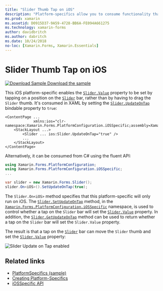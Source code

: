 ```yaml
---
title: "Slider Thumb Tap on iOS"
description: "Platform-specifics allow you to consume functionality that's only available on a specific platform, without implementing custom renderers or effects. This article explains how to consume the iOS platform-specific that enables the Slider.Value property to be set by tapping on the Slider bar."
ms.prod: xamarin
ms.assetid: D0915D37-9A59-4728-BB6A-FE094A661275
ms.technology: xamarin-forms
author: davidbritch
ms.author: dabritch
ms.date: 10/24/2018
no-loc: [Xamarin.Forms, Xamarin.Essentials]
---
```


# Slider Thumb Tap on iOS

[![Download Sample](~/media/shared/download.png) Download the sample](https://docs.microsoft.com/samples/xamarin/xamarin-forms-samples/userinterface-platformspecifics)

This iOS platform-specific enables the [`Slider.Value`](xref:Xamarin.Forms.Slider.Value) property to be set by tapping on a position on the [`Slider`](xref:Xamarin.Forms.Slider) bar, rather than by having to drag the `Slider` thumb. It's consumed in XAML by setting the [`Slider.UpdateOnTap`](xref:Xamarin.Forms.PlatformConfiguration.iOSSpecific.Slider.UpdateOnTapProperty) bindable property to `true`:

```xaml
<ContentPage ...
             xmlns:ios="clr-namespace:Xamarin.Forms.PlatformConfiguration.iOSSpecific;assembly=Xamarin.Forms.Core">
    <StackLayout ...>
        <Slider ... ios:Slider.UpdateOnTap="true" />
        ...
    </StackLayout>
</ContentPage>
```

Alternatively, it can be consumed from C# using the fluent API:

```csharp
using Xamarin.Forms.PlatformConfiguration;
using Xamarin.Forms.PlatformConfiguration.iOSSpecific;
...

var slider = new Xamarin.Forms.Slider();
slider.On<iOS>().SetUpdateOnTap(true);
```

The `Slider.On<iOS>` method specifies that this platform-specific will only run on iOS. The [`Slider.SetUpdateOnTap`](xref:Xamarin.Forms.PlatformConfiguration.iOSSpecific.Slider.SetUpdateOnTap(Xamarin.Forms.IPlatformElementConfiguration{Xamarin.Forms.PlatformConfiguration.iOS,Xamarin.Forms.Slider},System.Boolean)) method, in the [`Xamarin.Forms.PlatformConfiguration.iOSSpecific`](xref:Xamarin.Forms.PlatformConfiguration.iOSSpecific) namespace, is used to control whether a tap on the `Slider` bar will set the [`Slider.Value`](xref:Xamarin.Forms.Slider.Value) property. In addition, the [`Slider.GetUpdateOnTap`](xref:Xamarin.Forms.PlatformConfiguration.iOSSpecific.Slider.GetUpdateOnTap(Xamarin.Forms.IPlatformElementConfiguration{Xamarin.Forms.PlatformConfiguration.iOS,Xamarin.Forms.Slider})) method can be used to return whether a tap on the `Slider` bar will set the `Slider.Value` property.

The result is that a tap on the [`Slider`](xref:Xamarin.Forms.Slider) bar can move the `Slider` thumb and set the [`Slider.Value`](xref:Xamarin.Forms.Slider.Value) property:

![Slider Update on Tap enabled](slider-thumb-images/slider-updateontap.png)

## Related links

- [PlatformSpecifics (sample)](https://docs.microsoft.com/samples/xamarin/xamarin-forms-samples/userinterface-platformspecifics)
- [Creating Platform-Specifics](~/xamarin-forms/platform/platform-specifics/index.md#creating-platform-specifics)
- [iOSSpecific API](xref:Xamarin.Forms.PlatformConfiguration.iOSSpecific)
